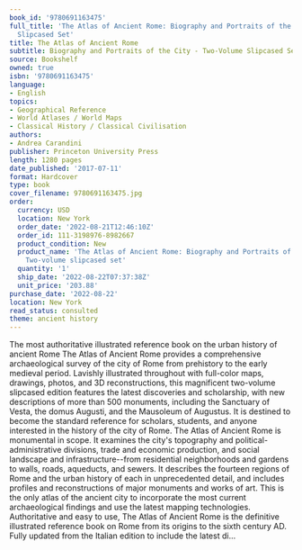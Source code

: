 ```yaml
---
book_id: '9780691163475'
full_title: 'The Atlas of Ancient Rome: Biography and Portraits of the City - Two-Volume
  Slipcased Set'
title: The Atlas of Ancient Rome
subtitle: Biography and Portraits of the City - Two-Volume Slipcased Set
source: Bookshelf
owned: true
isbn: '9780691163475'
language:
- English
topics:
- Geographical Reference
- World Atlases / World Maps
- Classical History / Classical Civilisation
authors:
- Andrea Carandini
publisher: Princeton University Press
length: 1280 pages
date_published: '2017-07-11'
format: Hardcover
type: book
cover_filename: 9780691163475.jpg
order:
  currency: USD
  location: New York
  order_date: '2022-08-21T12:46:10Z'
  order_id: 111-3198976-8982667
  product_condition: New
  product_name: 'The Atlas of Ancient Rome: Biography and Portraits of the City -
    Two-volume slipcased set'
  quantity: '1'
  ship_date: '2022-08-22T07:37:38Z'
  unit_price: '203.88'
purchase_date: '2022-08-22'
location: New York
read_status: consulted
theme: ancient history
---
```

The most authoritative illustrated reference book on the urban history of ancient Rome
The Atlas of Ancient Rome provides a comprehensive archaeological survey of the city of Rome from prehistory to the early medieval period. Lavishly illustrated throughout with full-color maps, drawings, photos, and 3D reconstructions, this magnificent two-volume slipcased edition features the latest discoveries and scholarship, with new descriptions of more than 500 monuments, including the Sanctuary of Vesta, the domus Augusti, and the Mausoleum of Augustus. It is destined to become the standard reference for scholars, students, and anyone interested in the history of the city of Rome.
The Atlas of Ancient Rome is monumental in scope. It examines the city's topography and political-administrative divisions, trade and economic production, and social landscape and infrastructure--from residential neighborhoods and gardens to walls, roads, aqueducts, and sewers. It describes the fourteen regions of Rome and the urban history of each in unprecedented detail, and includes profiles and reconstructions of major monuments and works of art. This is the only atlas of the ancient city to incorporate the most current archaeological findings and use the latest mapping technologies.
Authoritative and easy to use, The Atlas of Ancient Rome is the definitive illustrated reference book on Rome from its origins to the sixth century AD.
Fully updated from the Italian edition to include the latest di...
